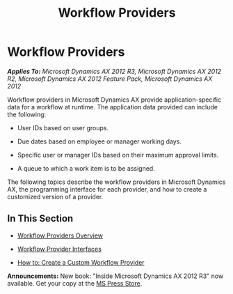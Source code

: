 ﻿---
title: Workflow Providers
TOCTitle: Workflow Providers
ms:assetid: 2c91daa6-18c4-4122-93e6-34ea629f0d16
ms:mtpsurl: https://msdn.microsoft.com/en-us/library/Cc586005(v=AX.60)
ms:contentKeyID: 35241828
ms.date: 05/18/2015
mtps_version: v=AX.60
---

# Workflow Providers 


_**Applies To:** Microsoft Dynamics AX 2012 R3, Microsoft Dynamics AX 2012 R2, Microsoft Dynamics AX 2012 Feature Pack, Microsoft Dynamics AX 2012_

Workflow providers in Microsoft Dynamics AX provide application-specific data for a workflow at runtime. The application data provided can include the following:

  - User IDs based on user groups.

  - Due dates based on employee or manager working days.

  - Specific user or manager IDs based on their maximum approval limits.

  - A queue to which a work item is to be assigned.

The following topics describe the workflow providers in Microsoft Dynamics AX, the programming interface for each provider, and how to create a customized version of a provider.

## In This Section

  - [Workflow Providers Overview](workflow-providers-overview.md)  

  - [Workflow Provider Interfaces](workflow-provider-interfaces.md)  

  - [How to: Create a Custom Workflow Provider](how-to-create-a-custom-workflow-provider.md)  

  
**Announcements:** New book: "Inside Microsoft Dynamics AX 2012 R3" now available. Get your copy at the [MS Press Store](https://www.microsoftpressstore.com/store/inside-microsoft-dynamics-ax-2012-r3-9780735685109).

